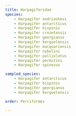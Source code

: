 ```yaml
---
title: Harpagiferidae
species:
    - Harpagifer andriashevi
    - Harpagifer antarcticus
    - Harpagifer bispinis
    - Harpagifer crozetensis
    - Harpagifer georgianus
    - Harpagifer kerguelensis
    - Harpagifer macquariensis
    - Harpagifer nybelini
    - Harpagifer palliolatus
    - Harpagifer permitini
    - Harpagifer spinosus

sampled_species:
    - Harpagifer antarcticus
    - Harpagifer bispinis
    - Harpagifer georgianus
    - Harpagifer kerguelensis

order: Perciformes

---
```

